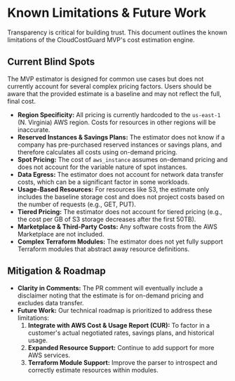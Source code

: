 # Known Limitations & Future Work

Transparency is critical for building trust. This document outlines the known limitations of the CloudCostGuard MVP's cost estimation engine.

## Current Blind Spots

The MVP estimator is designed for common use cases but does not currently account for several complex pricing factors. Users should be aware that the provided estimate is a baseline and may not reflect the full, final cost.

- **Region Specificity:** All pricing is currently hardcoded to the `us-east-1` (N. Virginia) AWS region. Costs for resources in other regions will be inaccurate.
- **Reserved Instances & Savings Plans:** The estimator does not know if a company has pre-purchased reserved instances or savings plans, and therefore calculates all costs using on-demand pricing.
- **Spot Pricing:** The cost of `aws_instance` assumes on-demand pricing and does not account for the variable nature of spot instances.
- **Data Egress:** The estimator does not account for network data transfer costs, which can be a significant factor in some workloads.
- **Usage-Based Resources:** For resources like S3, the estimate only includes the baseline storage cost and does not project costs based on the number of requests (e.g., GET, PUT).
- **Tiered Pricing:** The estimator does not account for tiered pricing (e.g., the cost per GB of S3 storage decreases after the first 50TB).
- **Marketplace & Third-Party Costs:** Any software costs from the AWS Marketplace are not included.
- **Complex Terraform Modules:** The estimator does not yet fully support Terraform modules that abstract away resource definitions.

## Mitigation & Roadmap

- **Clarity in Comments:** The PR comment will eventually include a disclaimer noting that the estimate is for on-demand pricing and excludes data transfer.
- **Future Work:** Our technical roadmap is prioritized to address these limitations:
  1. **Integrate with AWS Cost & Usage Report (CUR):** To factor in a customer's actual negotiated rates, savings plans, and historical usage.
  2. **Expanded Resource Support:** Continue to add support for more AWS services.
  3. **Terraform Module Support:** Improve the parser to introspect and correctly estimate resources within modules.
